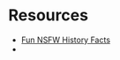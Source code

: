 # Resources

* [Fun NSFW History Facts](https://www.reddit.com/r/AskReddit/comments/ywh8rt/whats_a_fun_nsfw_history_fact/)
* 
